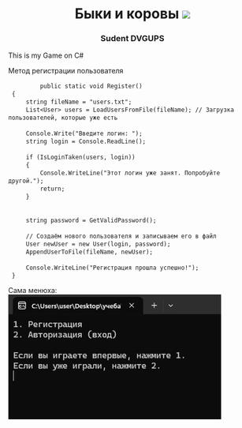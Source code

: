 <h1 align="center">Быки и коровы
<img src="https://i.pinimg.com/originals/12/ce/65/12ce65bc6c2b201d68c29822ecbd186c.gif" height="32"/></h1>
<h3 align="center">Sudent DVGUPS</h3>

This is my Game on C#


Метод регистрации пользователя
```
         public static void Register()
 {
     string fileName = "users.txt"; 
     List<User> users = LoadUsersFromFile(fileName); // Загрузка пользователей, которые уже есть

     Console.Write("Введите логин: ");
     string login = Console.ReadLine();

     if (IsLoginTaken(users, login))
     {
         Console.WriteLine("Этот логин уже занят. Попробуйте другой.");
         return;
     }

     
     string password = GetValidPassword();

     // Создаём нового пользователя и записываем его в файл
     User newUser = new User(login, password);
     AppendUserToFile(fileName, newUser);

     Console.WriteLine("Регистрация прошла успешно!");
 }
```
Сама менюха: <br />
![alt text](imageMenu.png)

